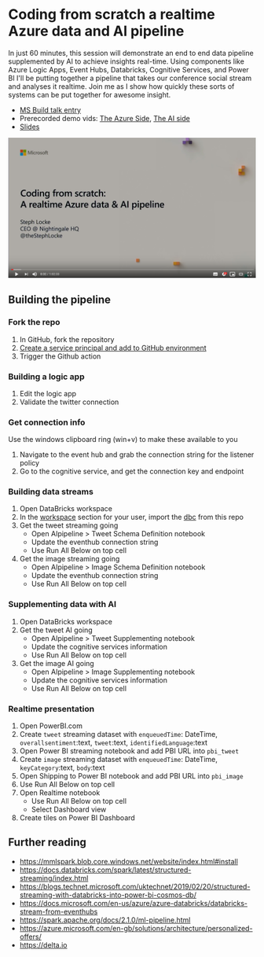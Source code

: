 # Coding from scratch a realtime Azure data and AI pipeline
In just 60 minutes, this session will demonstrate an end to end data pipeline supplemented by AI to achieve insights real-time. Using components like Azure Logic Apps, Event Hubs, Databricks, Cognitive Services, and Power BI I'll be putting together a pipeline that takes our conference social stream and analyses it realtime. Join me as I show how quickly these sorts of systems can be put together for awesome insight. 

- [MS Build talk entry](https://mybuild.techcommunity.microsoft.com/sessions/77150)
- Prerecorded demo vids: [The Azure Side](https://www.youtube.com/watch?v=0mh9qIyp4SU), [The AI side](https://youtu.be/1XhdKjBXoxM)
- [Slides](https://sarahnightingalehq-my.sharepoint.com/:p:/g/personal/steph_nightingalehq_ai/EUKk4TanSB5Lq9Fb2OYXbjoB92e29yAe3Hw6RkqPn6wBzQ?e=ggxhzI)

[![MS Build video](https://raw.githubusercontent.com/stephlocke/lazyCDN/master/realtimepipelinevidDND.png)](https://www.youtube.com/watch?v=Ja08cPsk3ck)
 
 ## Building the pipeline
 ### Fork the repo
 1. In GitHub, fork the repository
 2. [Create a service principal and add to GitHub environment](https://docs.microsoft.com/en-us/azure/developer/github/connect-from-azure)
 3. Trigger the Github action

 ### Building a logic app
 1. Edit the logic app 
 2. Validate the twitter connection

### Get connection info
Use the windows clipboard ring (win+v) to make these available to you
1. Navigate to the event hub and grab the connection string for the listener policy
2. Go to the cognitive service, and get the connection key and endpoint
### Building data streams
1. Open DataBricks workspace
2. In the [workspace](https://docs.azuredatabricks.net/user-guide/workspace.html) section for your user, import the [dbc](AIpipeline.dbc) from this repo
3. Get the tweet streaming going
     + Open AIpipeline > Tweet Schema Definition notebook
     + Update the eventhub connection string
     + Use Run All Below on top cell
4. Get the image streaming going
     + Open AIpipeline > Image Schema Definition notebook
     + Update the eventhub connection string
     + Use Run All Below on top cell

### Supplementing data with AI
1. Open DataBricks workspace
3. Get the tweet AI going
     + Open AIpipeline > Tweet Supplementing notebook
     + Update the cognitive services information
     + Use Run All Below on top cell
4. Get the image AI going
     + Open AIpipeline > Image Supplementing notebook
     + Update the cognitive services information
     + Use Run All Below on top cell
     
### Realtime presentation
1. Open PowerBI.com
2. Create `tweet` streaming dataset with `enqueuedTime`: DateTime, `overallsentiment`:text, `tweet`:text, `identifiedLanguage`:text
3. Open Power BI streaming notebook and add PBI URL into `pbi_tweet`
4. Create `image` streaming dataset with `enqueuedTime`: DateTime, `keyCategory`:text, `body`:text
5. Open Shipping to Power BI notebook and add PBI URL into `pbi_image`
6. Use Run All Below on top cell
7. Open Realtime notebook
     + Use Run All Below on top cell
     + Select Dashboard view
8. Create tiles on Power BI Dashboard

## Further reading
- https://mmlspark.blob.core.windows.net/website/index.html#install
- https://docs.databricks.com/spark/latest/structured-streaming/index.html
- https://blogs.technet.microsoft.com/uktechnet/2019/02/20/structured-streaming-with-databricks-into-power-bi-cosmos-db/
- https://docs.microsoft.com/en-us/azure/azure-databricks/databricks-stream-from-eventhubs
- https://spark.apache.org/docs/2.1.0/ml-pipeline.html
- https://azure.microsoft.com/en-gb/solutions/architecture/personalized-offers/
- https://delta.io

